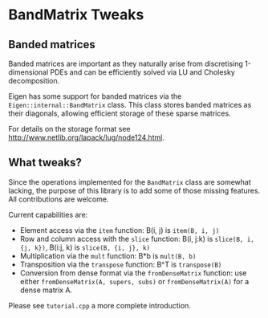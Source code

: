 # BandMatrix Tweaks

## Banded matrices

Banded matrices are important as they naturally arise from discretising 1-dimensional PDEs and can be efficiently solved via LU and Cholesky decomposition.

Eigen has some support for banded matrices via the `Eigen::internal::BandMatrix` class. This class stores banded matrices as their diagonals, allowing efficient storage of these sparse matrices.

For details on the storage format see http://www.netlib.org/lapack/lug/node124.html.

## What tweaks?

Since the operations implemented for the `BandMatrix` class are somewhat lacking, the purpose of this library is to add some of those missing features. All contributions are welcome.

Current capabilities are:

* Element access via the `item` function: B(i, j) is `item(B, i, j)`
* Row and column access with the `slice` function: B(i, j:k) is `slice(B, i, {j, k})`, B(i:j, k) is `slice(B, {i, j}, k)`
* Multiplication via the `mult` function: B*b is `mult(B, b)`
* Transposition via the `transpose` function: B^T is `transpose(B)`
* Conversion from dense format via the `fromDenseMatrix` function: use either `fromDenseMatrix(A, supers, subs)` or `fromDenseMatrix(A)` for a dense matrix A.

Please see `tutorial.cpp` a more complete introduction. 



